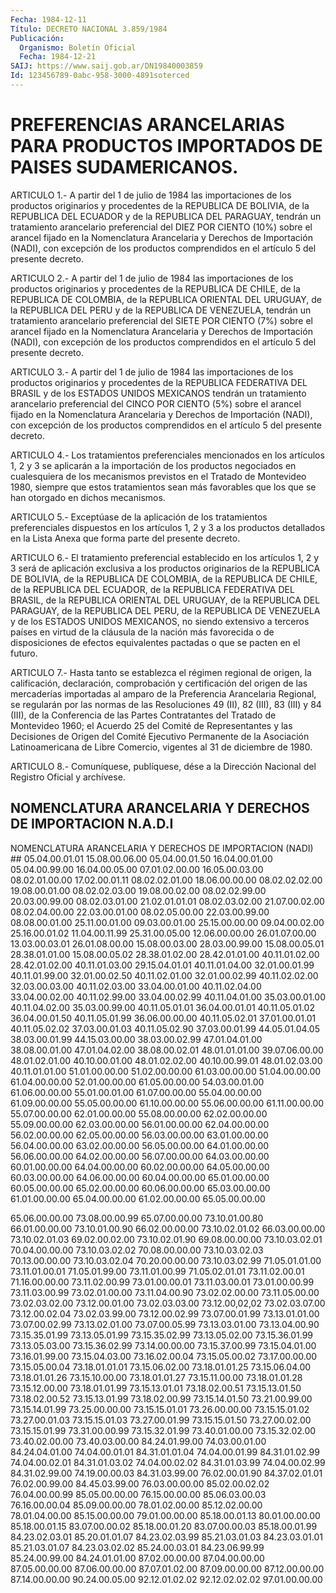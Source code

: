 ```yaml
---
Fecha: 1984-12-11
Título: DECRETO NACIONAL 3.859/1984
Publicación:
  Organismo: Boletín Oficial
  Fecha: 1984-12-21
SAIJ: https://www.saij.gob.ar/DN19840003859
Id: 123456789-0abc-958-3000-4891soterced
---
```

# PREFERENCIAS ARANCELARIAS PARA PRODUCTOS IMPORTADOS DE PAISES SUDAMERICANOS.

<a id="1"></a>
ARTICULO  1.-  A partir del 1 de julio de 1984 las importaciones de los  productos  originarios   y  procedentes  de  la  REPUBLICA  DE BOLIVIA,  de  la  REPUBLICA  DEL ECUADOR  y  de  la  REPUBLICA  DEL PARAGUAY, tendrán un tratamiento  arancelario preferencial del DIEZ POR  CIENTO  (10%)  sobre  el  arancel fijado  en  la  Nomenclatura Arancelaria y Derechos de Importación  (NADI), con excepción de los productos  comprendidos  en  el artículo 5  del  presente  decreto.

<a id="2"></a>
ARTICULO  2.-  A partir del 1 de julio de 1984 las importaciones de los productos originarios  y  procedentes de la REPUBLICA DE CHILE, de la REPUBLICA DE COLOMBIA, de  la REPUBLICA ORIENTAL DEL URUGUAY, de la REPUBLICA DEL PERU y de la REPUBLICA  DE  VENEZUELA,  tendrán un  tratamiento arancelario preferencial del SIETE POR CIENTO  (7%) sobre  el  arancel fijado en la Nomenclatura Arancelaria y Derechos de Importación  (NADI), con excepción de los productos comprendidos en el artículo 5 del presente decreto.

<a id="3"></a>
ARTICULO  3.-  A partir del 1 de julio de 1984 las importaciones de los productos originarios  y procedentes de la REPUBLICA FEDERATIVA DEL BRASIL y de los ESTADOS UNIDOS MEXICANOS tendrán un tratamiento arancelario preferencial  del  CINCO  POR  CIENTO  (5%) sobre  el  arancel fijado en la Nomenclatura Arancelaria y Derechos de Importación  (NADI), con excepción de los productos comprendidos en el artículo 5 del presente decreto.

<a id="4"></a>
ARTICULO  4.-  Los  tratamientos  preferenciales mencionados en los artículos 1, 2 y 3 se aplicarán a la  importación  de los productos negociados  en  cualesquiera  de  los  mecanismos previstos  en  el Tratado  de Montevideo 1980, siempre que  estos  tratamientos  sean más favorables  que  los  que se han otorgado en dichos mecanismos.

<a id="5"></a>
ARTICULO  5.-  Exceptúase  de  la  aplicación  de  los tratamientos preferenciales  dispuestos  en  los  artículos  1,  2  y  3  a  los productos  detallados  en  la  Lista  Anexa  que  forma  parte  del presente decreto.

<a id="6"></a>
ARTICULO   6.-  El  tratamiento  preferencial  establecido  en  los artículos 1,  2  y  3  será de aplicación exclusiva a los productos originarios  de  la  REPUBLICA  DE  BOLIVIA,  de  la  REPUBLICA  DE COLOMBIA, de la REPUBLICA  DE  CHILE,  de la REPUBLICA DEL ECUADOR, de  la REPUBLICA FEDERATIVA DEL BRASIL, de  la  REPUBLICA  ORIENTAL DEL URUGUAY,  de  la  REPUBLICA  DEL  PARAGUAY, de la REPUBLICA DEL PERU,  de  la  REPUBLICA  DE  VENEZUELA  y de  los  ESTADOS  UNIDOS MEXICANOS, no siendo extensivo a terceros  países  en  virtud de la cláusula de la nación más favorecida o de disposiciones  de efectos equivalentes pactadas o que se pacten en el futuro.

<a id="7"></a>
ARTICULO  7.-  Hasta  tanto  se  establezca  el régimen regional de origen, la calificación, declaración, comprobación  y certificación del  origen  de  las  mercaderías  importadas  al  amparo  de    la Preferencia  Arancelaria  Regional,  se regularán por las normas de las Resoluciones 49 (II), 82 (III), 83  (III)  y  84  (III),  de la Conferencia  de  las  Partes Contratantes del Tratado de Montevideo 1960; el Acuerdo 25 del  Comité  de Representantes y las Decisiones de  Origen  del  Comité  Ejecutivo  Permanente   de  la  Asociación Latinoamericana de Libre Comercio, vigentes al 31  de  diciembre de 1980.

<a id="8"></a>
ARTICULO  8.- Comuníquese, publíquese, dése a la Dirección Nacional del Registro Oficial y archívese.

## NOMENCLATURA  ARANCELARIA  Y  DERECHOS  DE  IMPORTACION    N.A.D.I

<a id="1"></a>
NOMENCLATURA ARANCELARIA Y DERECHOS DE IMPORTACION (NADI) ## 05.04.00.01.01                               15.08.00.06.00 05.04.00.01.50                               16.04.00.01.00 05.04.00.99.00                               16.04.00.05.00 07.01.02.00.00                               16.05.00.03.00 08.02.01.00.00                               17.02.00.01.11 08.02.02.01.00                               18.06.00.00.00 08.02.02.02.00                               19.08.00.01.00 08.02.02.03.00                               19.08.00.02.00 08.02.02.99.00                               20.03.00.99.00 08.02.03.01.00                               21.02.01.01.01 08.02.03.02.00                               21.07.00.02.00 08.02.04.00.00                               22.03.00.01.00 08.02.05.00.00                               22.03.00.99.00 08.08.00.01.00                               25.11.00.01.00 09.03.00.01.00                               25.15.00.00.00 09.04.00.02.00                               25.16.00.01.02 11.04.00.11.99                               25.31.00.05.00 12.06.00.00.00                               26.01.07.00.00 13.03.00.03.01                               26.01.08.00.00 15.08.00.03.00                               28.03.00.99.00 15.08.00.05.01                               28.38.01.01.00 15.08.00.05.02                               28.38.01.02.00 28.42.01.01.00                               40.11.01.02.00 28.42.01.02.00                               40.11.01.03.00 29.15.04.01.01                               40.11.01.04.00 32.01.00.01.99                               40.11.01.99.00 32.01.00.02.50                               40.11.02.01.00 32.01.00.02.99                               40.11.02.02.00 32.03.00.03.00                               40.11.02.03.00 33.04.00.01.00                               40.11.02.04.00 33.04.00.02.00                               40.11.02.99.00 33.04.00.02.99                               40.11.04.01.00 35.03.00.01.00                               40.11.04.02.00 35.03.00.99.00                               40.11.05.01.01 36.04.00.01.01                               40.11.05.01.02 36.04.00.01.50                               40.11.05.01.99 36.06.00.00.00                               40.11.05.02.01 37.01.00.01.01                               40.11.05.02.02 37.03.00.01.03                               40.11.05.02.90 37.03.00.01.99                               44.05.01.04.05 38.03.00.01.99                               44.15.03.00.00 38.03.00.02.99                               47.01.04.01.00 38.08.00.01.00                               47.01.04.02.00 38.08.00.02.01                               48.01.01.01.00 39.07.06.00.00                               48.01.02.01.00 40.10.00.01.00                               48.01.02.02.00 40.10.00.99.01                               48.01.02.03.00 40.11.01.01.00                               51.01.00.00.00 51.02.00.00.00                               61.03.00.00.00 51.04.00.00.00                               61.04.00.00.00 52.01.00.00.00                               61.05.00.00.00 54.03.00.01.00                               61.06.00.00.00 55.01.00.01.00                               61.07.00.00.00 55.04.00.00.00                               61.09.00.00.00 55.05.00.00.00                               61.10.00.00.00 55.06.00.00.00                               61.11.00.00.00 55.07.00.00.00                               62.01.00.00.00 55.08.00.00.00                               62.02.00.00.00 55.09.00.00.00                               62.03.00.00.00 56.01.00.00.00                               62.04.00.00.00 56.02.00.00.00                               62.05.00.00.00 56.03.00.00.00                               63.01.00.00.00 56.04.00.00.00                               63.02.00.00.00 56.05.00.00.00                               64.01.00.00.00 56.06.00.00.00                               64.02.00.00.00 56.07.00.00.00                               64.03.00.00.00 60.01.00.00.00                               64.04.00.00.00 60.02.00.00.00                               64.05.00.00.00 60.03.00.00.00                               64.06.00.00.00 60.04.00.00.00                               65.01.00.00.00 60.05.00.00.00                               65.02.00.00.00 60.06.00.00.00                               65.03.00.00.00 61.01.00.00.00                               65.04.00.00.00 61.02.00.00.00                                 65.05.00.00.00

<a id="2"></a>
65.06.00.00.00                               73.08.00.00.99 65.07.00.00.00                               73.10.01.00.80 66.01.00.00.00                               73.10.01.00.90 66.02.00.00.00                               73.10.02.01.02 66.03.00.00.00                               73.10.02.01.03 69.02.00.02.00                               73.10.02.01.90 69.08.00.00.00                               73.10.03.02.01 70.04.00.00.00                               73.10.03.02.02 70.08.00.00.00                               73.10.03.02.03 70.13.00.00.00                               73.10.03.02.04 70.20.00.00.00                               73.10.03.02.99 71.05.01.01.00                               73.11.01.00.01 71.05.01.99.00                               73.11.01.00.99 71.05.02.01.01                               73.11.02.00.01 71.16.00.00.00                               73.11.02.00.99 73.01.00.00.01                               73.11.03.00.01 73.01.00.00.99                               73.11.03.00.99 73.02.01.00.00                               73.11.04.00.90 73.02.02.00.00                               73.11.05.00.00 73.02.03.02.00                               73.12.00.01.00 73.02.03.03.00                               73.12.00,02,02 73.02.03.07.00                               73.12.00.02.04 73.02.03.99.00                               73.12.00.02.99 73.07.00.01.99                               73.13.01.01.00 73.07.00.02.99                               73.13.02.01.00 73.07.00.05.99                               73.13.03.01.00 73.13.04.00.90                               73.15.35.01.99 73.13.05.01.99                               73.15.35.02.99 73.13.05.02.00                               73.15.36.01.99 73.13.05.03.00                               73.15.36.02.99 73.14.00.00.00                               73.15.37.00.99 73.15.04.01.00                               73.16.01.99.00 73.15.04.03.00                               73.16.02.00.04 73.15.05.00.02                               73.17.00.00.00 73.15.05.00.04                               73.18.01.01.01 73.15.06.02.00                               73.18.01.01.25 73.15.06.04.00                               73.18.01.01.26 73.15.10.00.00                               73.18.01.01.27 73.15.11.00.00                               73.18.01.01.28 73.15.12.00.00                               73.18.01.01.99 73.15.13.01.01                               73.18.02.00.51 73.15.13.01.50                               73.18.02.00.52 73.15.13.01.99                               73.18.02.00.99 73.15.14.01.50                               73.21.00.99.00 73.15.14.01.99                               73.25.00.00.00 73.15.15.01.01                               73.26.00.00.00 73.15.15.01.02                               73.27.00.01.03 73.15.15.01.03                               73.27.00.01.99 73.15.15.01.50                               73.27.00.02.00 73.15.15.01.99                               73.31.00.00.99 73.15.32.01.99                               73.40.01.00.00 73.15.32.02.00                               73.40.02.00.00 73.40.03.00.00                               84.24.01.99.00 74.03.00.01.00                               84.24.04.01.00 74.04.00.01.01                               84.31.01.01.04 74.04.00.01.99                               84.31.01.02.99 74.04.00.02.01                               84.31.01.03.02 74.04.00.02.02                               84.31.01.03.99 74.04.00.02.99                               84.31.02.99.00 74.19.00.00.03                               84.31.03.99.00 76.02.00.01.90                               84.37.02.01.01 76.02.00.99.00                               84.45.03.99.00 76.03.00.00.00                               85.02.00.02.02 76.04.00.00.99                               85.05.00.00.00 76.15.00.00.00                               85.06.03.00.03 76.16.00.00.04                               85.09.00.00.00 78.01.02.00.00                               85.12.02.00.00 78.01.04.00.00                               85.15.00.00.00 79.01.00.00.00                               85.18.00.01.13 80.01.00.00.00                               85.18.00.01.15 83.07.00.00.02                               85.18.00.01.20 83.07.00.00.03                               85.18.00.01.99 84.23.02.03.01                               85.20.01.01.07 84.23.02.03.99                               85.21.03.01.03 84.23.03.01.01                               85.21.03.01.07 84.23.03.02.02                               85.24.00.03.01 84.23.06.99.99                               85.24.00.99.00 84.24.01.01.00                               87.02.00.00.00 87.04.00.00.00 87.05.00.00.00 87.06.00.00.00 87.07.01.02.00 87.09.00.00.00 87.12.00.00.00 87.14.00.00.00 90.24.00.05.00 92.12.01.02.02 92.12.02.02.02 97.01.00.00.00